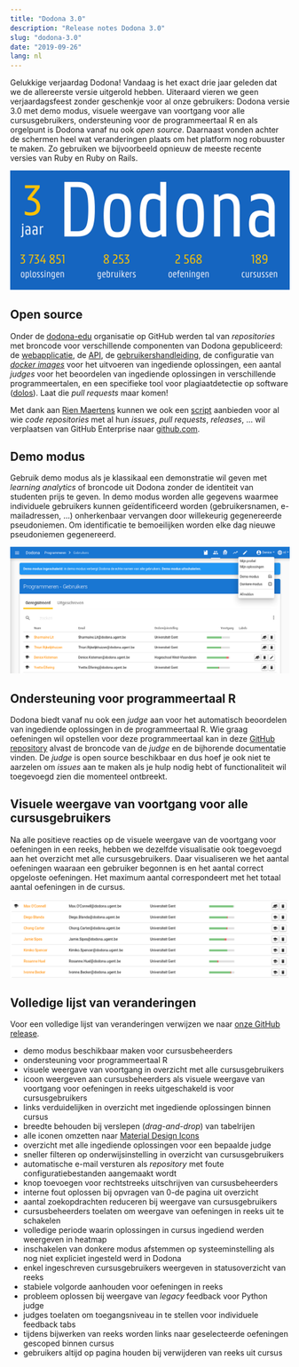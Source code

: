 ```yaml
---
title: "Dodona 3.0"
description: "Release notes Dodona 3.0"
slug: "dodona-3.0"
date: "2019-09-26"
lang: nl
---
```


Gelukkige verjaardag Dodona! Vandaag is het exact drie jaar geleden dat we de allereerste versie uitgerold hebben. Uiteraard vieren we geen verjaardagsfeest zonder geschenkje voor al onze gebruikers: Dodona versie 3.0 met demo modus, visuele weergave van voortgang voor alle cursusgebruikers, ondersteuning voor de programmeertaal R en als orgelpunt is Dodona vanaf nu ook _open source_. Daarnaast vonden achter de schermen heel wat veranderingen plaats om het platform nog robuuster te maken. Zo gebruiken we bijvoorbeeld opnieuw de meeste recente versies van Ruby en Ruby on Rails.

![Dodona in numbers](/assets/img/news/dodona-3.0/3-jaar.png)

## Open source

Onder de [dodona-edu](https://github.com/dodona-edu) organisatie op GitHub werden tal van _repositories_ met broncode voor verschillende componenten van Dodona gepubliceerd: de [webapplicatie](https://github.com/dodona-edu/dodona), de [API](https://github.com/dodona-edu/dodona-api-typescript), de [gebruikershandleiding](https://github.com/dodona-edu/dodona-edu.github.io), de configuratie van [_docker images_](https://github.com/dodona-edu/docker-images) voor het uitvoeren van ingediende oplossingen, een aantal _judges_ voor het beoordelen van ingediende oplossingen in verschillende programmeertalen, en een specifieke tool voor plagiaatdetectie op software ([dolos](https://github.com/dodona-edu/dolos)). Laat die _pull requests_ maar komen!  

Met dank aan [Rien Maertens](https://github.com/rien) kunnen we ook een [script](https://github.com/dodona-edu/github-migrate) aanbieden voor al wie _code repositories_ met al hun _issues_, _pull requests_, _releases_, ... wil verplaatsen van GitHub Enterprise naar [github.com](https://github.com).  

## Demo modus

Gebruik demo modus als je klassikaal een demonstratie wil geven met _learning analytics_ of broncode uit Dodona zonder de identiteit van studenten prijs te geven. In demo modus worden alle gegevens waarmee individuele gebruikers kunnen geïdentificeerd worden (gebruikersnamen, e-mailadressen, ...) onherkenbaar vervangen door willekeurig gegenereerde pseudoniemen. Om identificatie te bemoeilijken worden elke dag nieuwe pseudoniemen gegenereerd.  

![demo modus](/assets/img/news/dodona-3.0/demo-modus.png)

## Ondersteuning voor programmeertaal R

Dodona biedt vanaf nu ook een _judge_ aan voor het automatisch beoordelen van ingediende oplossingen in de programmeertaal R. Wie graag oefeningen wil opstellen voor deze programmeertaal kan in deze [GitHub repository](https://github.com/dodona-edu/judge-r) alvast de broncode van de _judge_ en de bijhorende documentatie vinden. De _judge_ is open source beschikbaar en dus hoef je ook niet te aarzelen om _issues_ aan te maken als je hulp nodig hebt of functionaliteit wil toegevoegd zien die momenteel ontbreekt.  

## Visuele weergave van voortgang voor alle cursusgebruikers

Na alle positieve reacties op de visuele weergave van de voortgang voor oefeningen in een reeks, hebben we dezelfde visualisatie ook toegevoegd aan het overzicht met alle cursusgebruikers. Daar visualiseren we het aantal oefeningen waaraan een gebruiker begonnen is en het aantal correct opgeloste oefeningen. Het maximum aantal correspondeert met het totaal aantal oefeningen in de cursus.  

![user progress](/assets/img/news/dodona-3.0/user-progress.png)

## Volledige lijst van veranderingen  

Voor een volledige lijst van veranderingen verwijzen we naar [onze GitHub release](https://github.com/dodona-edu/dodona/releases/tag/3.0).

*   demo modus beschikbaar maken voor cursusbeheerders
*   ondersteuning voor programmeertaal R
*   visuele weergave van voortgang in overzicht met alle cursusgebruikers
*   icoon weergeven aan cursusbeheerders als visuele weergave van voortgang voor oefeningen in reeks uitgeschakeld is voor cursusgebruikers
*   links verduidelijken in overzicht met ingediende oplossingen binnen cursus
*   breedte behouden bij verslepen (_drag-and-drop_) van tabelrijen
*   alle iconen omzetten naar [Material Design Icons](https://material.io/resources/icons/)
*   overzicht met alle ingediende oplossingen voor een bepaalde judge
*   sneller filteren op onderwijsinstelling in overzicht van cursusgebruikers
*   automatische e-mail versturen als _repository_ met foute configuratiebestanden aangemaakt wordt
*   knop toevoegen voor rechtstreeks uitschrijven van cursusbeheerders
*   interne fout oplossen bij opvragen van 0-de pagina uit overzicht
*   aantal zoekopdrachten reduceren bij weergave van cursusgebruikers
*   cursusbeheerders toelaten om weergave van oefeningen in reeks uit te schakelen
*   volledige periode waarin oplossingen in cursus ingediend werden weergeven in heatmap
*   inschakelen van donkere modus afstemmen op systeeminstelling als nog niet expliciet ingesteld werd in Dodona
*   enkel ingeschreven cursusgebruikers weergeven in statusoverzicht van reeks
*   stabiele volgorde aanhouden voor oefeningen in reeks
*   probleem oplossen bij weergave van _legacy_ feedback voor Python judge
*   judges toelaten om toegangsniveau in te stellen voor individuele feedback tabs
*   tijdens bijwerken van reeks worden links naar geselecteerde oefeningen gescoped binnen cursus
*   gebruikers altijd op pagina houden bij verwijderen van reeks uit cursus
